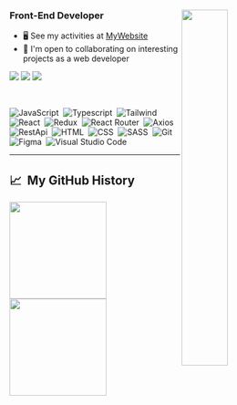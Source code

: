 <div id="header" >

<img src="https://user-images.githubusercontent.com/48680310/197483585-9c0e16ba-cda5-494d-a2ef-a90754eb2ac7.gif" width="40%" align="right" />

### Front-End Developer

- 🖥️ See my activities at [MyWebsite](https://mohammadzolghadr.ir)
- 🤝 I'm open to collaborating on interesting projects as a web developer
<p align="left">
<a href="https://linkedin.com/in/mohammad-zolghadr"><img src="https://img.shields.io/badge/-LinkedIn-0077B5?style=flat&logo=Linkedin&logoColor=white"/></a>
<a href="https://mail.google.com/mail/?view=cm&fs=1&to=dev.mohammadzolghadr@gmail.com&su=Subject"><img src="https://img.shields.io/badge/-Gmail-D14836?style=flat&logo=Gmail&logoColor=white"/></a>
<a href="https://instagram.com/mozo.plus"><img src="https://img.shields.io/badge/-Instagram-A50B5E?style=flat&logo=Instagram&logoColor=white"/></a>
</p>

</br>

</div>

![JavaScript](https://img.shields.io/badge/-JavaScript-05122A?style=for-the-badge&logo=javascript)&nbsp;
![Typescript](https://img.shields.io/badge/-TypeScript-05122A?style=for-the-badge&logo=typescript)&nbsp;
![Tailwind](https://img.shields.io/badge/-Tailwindcss-05122A?style=for-the-badge&logo=tailwindcss)&nbsp;
![React](https://img.shields.io/badge/-React-05122A?style=for-the-badge&logo=react)&nbsp;
![Redux](https://img.shields.io/badge/-Redux-05122A?style=for-the-badge&logo=redux&logoColor=764ABC)&nbsp;
![React Router](https://img.shields.io/badge/-ReactRouter-05122A?style=for-the-badge&logo=reactRouter&logoColor=FF4154)&nbsp;
![Axios](https://img.shields.io/badge/-Axios-05122A?style=for-the-badge&logo=axios)&nbsp;
![RestApi](https://img.shields.io/badge/-RestApi-05122A?style=for-the-badge&logo=restApi)&nbsp;
![HTML](https://img.shields.io/badge/-HTML-05122A?style=for-the-badge&logo=HTML5)&nbsp;
![CSS](https://img.shields.io/badge/-CSS-05122A?style=for-the-badge&logo=CSS3&logoColor=1572B6)&nbsp;
![SASS](https://img.shields.io/badge/-SASS-05122A?style=for-the-badge&logo=sass&logoColor=CC6699)&nbsp;
![Git](https://img.shields.io/badge/-Git-05122A?style=for-the-badge&logo=git)&nbsp;
![Figma](https://img.shields.io/badge/-Figma-05122A?style=for-the-badge&logo=figma)&nbsp;
![Visual Studio Code](https://img.shields.io/badge/-Visual%20Studio%20Code-05122A?style=for-the-badge&logo=visual-studio-code&logoColor=007ACC)&nbsp;

---

<h2> 📈 &nbsp;My GitHub History</h2>
<a href="https://github.com/mohammad-zolghadr" align="center">
  <img height="170px" src="https://github-readme-stats.vercel.app/api?username=mohammad-zolghadr&show_icons=true&theme=radical&include_all_commits=tre&card_width=300px&hide_title=true" />
  <img height="170px" src="https://github-readme-stats.vercel.app/api/top-langs/?username=mohammad-zolghadr&theme=radical&layout=compact&card_width=100px&hide_title=true" />
</a>
